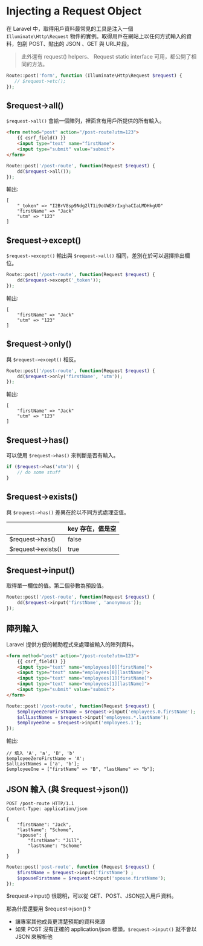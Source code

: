 # Injecting a Request Object

在 Laravel 中，取得用戶資料最常見的工具是注入一個 `Illuminate\Http\Request` 物件的實例。取得用戶在網站上以任何方式輸入的資料，包刮 POST、貼出的 JSON 、GET 與 URL片段。

> 此外還有 request() helpers、 Request static interface 可用，都公開了相同的方法。

```php
Route::post('form', function (Illuminate\Http\Request $request) {
   // $request->etc();
});
```

## $request->all()

`$request->all()` 會給一個陣列，裡面含有用戶所提供的所有輸入。

```html
<form method="post" action="/post-route?utm=123">
    {{ csrf_field() }}
    <input type="text" name="firstName">
    <input type="submit" value="submit">
</form>
```

```php
Route::post('/post-route', function(Request $request) {
    dd($request->all());
});
```

輸出:
```
[
    "_token" => "I2BrV8sp9Ndg2lT1i9oUWEXrIxghaCIaLMDHkgUO"
    "firstName" => "Jack"
    "utm" => "123"
]
```

## $request->except()

`$request->except()` 輸出與 `$request->all()` 相同，差別在於可以選擇排出欄位。

```php
Route::post('/post-route', function(Request $request) {
    dd($request->except('_token'));
});
```

輸出:
```
[
    "firstName" => "Jack"
    "utm" => "123"
]
```

## $request->only()

與 `$request->except()` 相反。

```php
Route::post('/post-route', function(Request $request) {
    dd($request->only('firstName', 'utm'));
});
```

輸出:
```
[
    "firstName" => "Jack"
    "utm" => "123"
]
```

## $request->has()

可以使用 `$request->has()` 來判斷是否有輸入。

```php
if ($request->has('utm')) {
    // do some stuff
}
```

## $request->exists()

與 `$request->has()` 差異在於以不同方式處理空值。

|                    | key 存在，值是空 |
|--------------------|------------------|
| $request->has()    | false            |
| $request->exists() | true             |

## $request->input()

取得單一欄位的值。第二個參數為預設值。

```php
Route::post('/post-route', function(Request $request) {
    dd($request->input('firstName', 'anonymous'));
});
```

## 陣列輸入

Laravel 提供方便的輔助程式來處理被輸入的陣列資料。

```html
<form method="post" action="/post-route?utm=123">
    {{ csrf_field() }}
    <input type="text" name="employees[0][firstName]">
    <input type="text" name="employees[0][lastName]">
    <input type="text" name="employees[1][firstName]">
    <input type="text" name="employees[1][lastName]">
    <input type="submit" value="submit">
</form>
```

```php
Route::post('/post-route', function(Request $request) {
    $employeeZeroFirstName = $request->input('employees.0.firstName');
    $allLastNames = $request->input('employees.*.lastName');
    $employeeOne = $request->input('employees.1');
});
```

輸出:
```
// 填入 'A', 'a', 'B', 'b'
$employeeZeroFirstName = 'A';
$allLastNames = ['a', 'b'];
$employeeOne = ["firstName" => "B", "lastName" => "b"];
```

## JSON 輸入 (與 $request->json())

```
POST /post-route HTTP/1.1
Content-Type: application/json

{
    "firstName": "Jack",
    "lastName": "Schome",
    "spouse": {
        "firstName": "Jill",
        "lastName": "Schome"
    }
}
```

```php
Route::post('post-route', function (Request $request) {
    $firstName = $request->input('firstName') ;
    $spouseFirstname = $request->input('spouse.firstName');
});
```

$request->input() 很聰明，可以從 GET、POST、JSON拉入用戶資料。

那為什麼還要用 $request->json() ?
- 讓專案其他成員更清楚預期的資料來源
- 如果 POST 沒有正確的 application/json 標頭，`$request->input()` 就不會以JSON 來解析他
